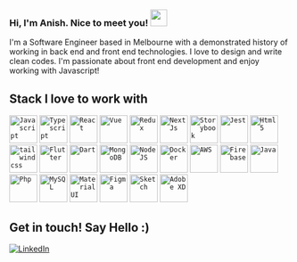 ### Hi, I'm Anish. Nice to meet you! <img src="https://raw.githubusercontent.com/ooanishoo/ooanishoo/master/assets/wave.gif" width="30px">

I'm a Software Engineer based in Melbourne with a demonstrated history of working in back end and front end technologies. I love to design and write clean codes. 
I'm passionate about front end development and enjoy working with Javascript!


## Stack I love to work with

<code><img height="50" src="https://cdn.worldvectorlogo.com/logos/logo-javascript.svg" title="Javascript"></code>
<code><img height="50" src="https://cdn.worldvectorlogo.com/logos/typescript.svg" title="Typescript"></code>
<code><img height="50" src="https://cdn.worldvectorlogo.com/logos/react-2.svg" title="React"></code>
<code><img height="50" src="https://cdn.worldvectorlogo.com/logos/vue-9.svg" title="Vue"></code>
<code><img height="50" src="https://cdn.worldvectorlogo.com/logos/redux.svg" title="Redux"></code>
<code><img height="50" src="https://cdn.worldvectorlogo.com/logos/nextjs-3.svg" title="NextJs"></code>
<code><img height="50" src="https://cdn.worldvectorlogo.com/logos/storybook-1.svg" title="Storybook"></code>
<code><img height="50" src="https://seeklogo.com/images/J/jest-logo-F9901EBBF7-seeklogo.com.png" title="Jest"></code>
<code><img height="50" src="https://cdn.worldvectorlogo.com/logos/html5.svg" title="Html5"></code>
<code><img height="50" src="https://cdn.worldvectorlogo.com/logos/tailwindcss.svg" title="tailwindcss"></code>
<code><img height="50" src="https://cdn.worldvectorlogo.com/logos/flutter.svg" title="Flutter"></code>
<code><img height="50" src="https://cdn.worldvectorlogo.com/logos/dart.svg" title="Dart"></code>
<code><img height="50" src="https://cdn.worldvectorlogo.com/logos/mongodb.svg" title="MongoDB"></code>
<code><img height="50" src="https://cdn.worldvectorlogo.com/logos/nodejs.svg" title="NodeJS"></code>
<code><img height="50" src="https://cdn.worldvectorlogo.com/logos/docker.svg" title="Docker"></code>
<code><img height="50" src="https://cdn.worldvectorlogo.com/logos/aws-2.svg" title="AWS"></code>
<code><img height="50" src="https://cdn.worldvectorlogo.com/logos/firebase-1.svg" title="Firebase"></code>
<code><img height="50" src="https://cdn.worldvectorlogo.com/logos/java.svg" title="Java"></code>
<code><img height="50" src="https://cdn.worldvectorlogo.com/logos/php.svg" title="Php"></code>
<code><img height="50" src="https://cdn.worldvectorlogo.com/logos/mysql-6.svg" title="MySQL"></code>
<code><img height="50" src="https://cdn.worldvectorlogo.com/logos/material-ui-1.svg" title="Material UI"></code>
<code><img height="50" src="https://seeklogo.com/images/F/figma-logo-E4E21D3AEA-seeklogo.com.png" title="Figma"></code>
<code><img height="50" src="https://cdn.worldvectorlogo.com/logos/sketch-2.svg" title="Sketch"></code>
<code><img height="50" src="https://cdn.worldvectorlogo.com/logos/adobe-xd-1.svg" title="Adobe XD"></code>


## Get in touch! Say Hello :)

<a href="https://www.linkedin.com/in/ooanishoo/" target="_blank"><img src="https://img.shields.io/badge/LinkedIn--_.svg?style=social&logo=linkedin" alt="LinkedIn"></a>
